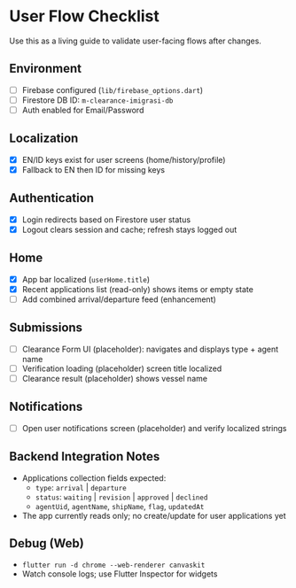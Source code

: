 # User Flow Checklist

Use this as a living guide to validate user-facing flows after changes.

## Environment
- [ ] Firebase configured (`lib/firebase_options.dart`)
- [ ] Firestore DB ID: `m-clearance-imigrasi-db`
- [ ] Auth enabled for Email/Password

## Localization
- [x] EN/ID keys exist for user screens (home/history/profile)
- [x] Fallback to EN then ID for missing keys

## Authentication
- [x] Login redirects based on Firestore user status
- [x] Logout clears session and cache; refresh stays logged out

## Home
- [x] App bar localized (`userHome.title`)
- [x] Recent applications list (read-only) shows items or empty state
- [ ] Add combined arrival/departure feed (enhancement)

## Submissions
- [ ] Clearance Form UI (placeholder): navigates and displays type + agent name
- [ ] Verification loading (placeholder) screen title localized
- [ ] Clearance result (placeholder) shows vessel name

## Notifications
- [ ] Open user notifications screen (placeholder) and verify localized strings

## Backend Integration Notes
- Applications collection fields expected:
  - `type`: `arrival` | `departure`
  - `status`: `waiting` | `revision` | `approved` | `declined`
  - `agentUid`, `agentName`, `shipName`, `flag`, `updatedAt`
- The app currently reads only; no create/update for user applications yet

## Debug (Web)
- `flutter run -d chrome --web-renderer canvaskit`
- Watch console logs; use Flutter Inspector for widgets

